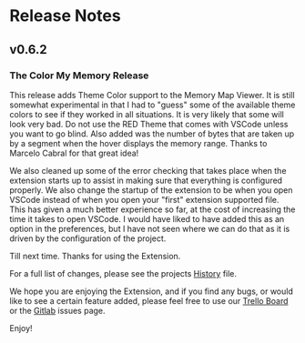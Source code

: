 # Release Notes
## v0.6.2
### The Color My Memory Release

This release adds Theme Color support to the Memory Map Viewer. It is still somewhat experimental in that I had to "guess" some of the available theme colors to see if they worked in all situations. It is very likely that some will look very bad. Do not use the RED Theme that comes with VSCode unless you want to go blind. Also added was the number of bytes that are taken up by a segment when the hover displays the memory range. Thanks to Marcelo Cabral for that great idea!

We also cleaned up some of the error checking that takes place when the extension starts up to assist in making sure that everything is configured properly. We also change the startup of the extension to be when you open VSCode instead of when you open your "first" extension supported file. This has given a much better experience so far, at the cost of increasing the time it takes to open VSCode. I would have liked to have added this as an option in the preferences, but I have not seen where we can do that as it is driven by the configuration of the project.

Till next time. Thanks for using the Extension.

For a full list of changes, please see the projects [History](HISTORY.md) file.

We hope you are enjoying the Extension, and if you find any bugs, or would like to see a certain feature added, please feel free to use our [Trello Board](https://trello.com/b/vIsioueo/kick-assembler-vscode-ext#) or the [Gitlab](https://gitlab.com/retro-coder/commodore/kick-assembler-vscode-ext/-/issues) issues page.

Enjoy!
